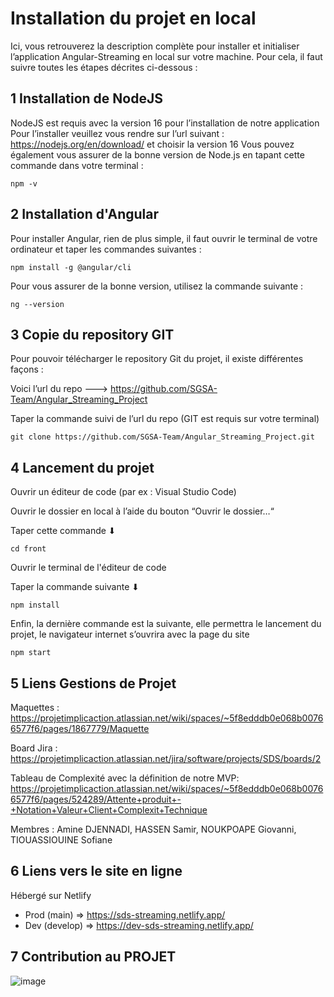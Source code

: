 # Installation du projet en local

Ici, vous retrouverez la description complète pour installer et initialiser l’application Angular-Streaming en local sur votre machine. Pour
cela, il faut suivre toutes les étapes décrites ci-dessous :

## 1  Installation de NodeJS


NodeJS est requis avec la version 16 pour l’installation de notre application
Pour l’installer veuillez vous rendre sur l’url suivant : https://nodejs.org/en/download/ et choisir la version 16
Vous pouvez également vous assurer de la bonne version de Node.js en tapant cette commande dans votre terminal :
```
npm -v
```

## 2  Installation d'Angular


Pour installer Angular, rien de plus simple, il faut ouvrir le terminal de votre ordinateur et taper les commandes suivantes :
```
npm install -g @angular/cli
```
Pour vous assurer de la bonne version, utilisez la commande suivante :
```
ng --version
```

## 3  Copie du repository GIT

Pour pouvoir télécharger le repository Git du projet, il existe différentes façons :

Voici l’url du repo ---> https://github.com/SGSA-Team/Angular_Streaming_Project



Taper la commande suivi de l’url du repo (GIT est requis sur votre terminal)
```
git clone https://github.com/SGSA-Team/Angular_Streaming_Project.git
```

## 4  Lancement du projet


Ouvrir un éditeur de code (par ex : Visual Studio Code)

Ouvrir le dossier en local à l’aide du bouton “Ouvrir le dossier…“

Taper cette commande ⬇
```
cd front
```
Ouvrir le terminal de l'éditeur de code

Taper la commande suivante ⬇
```
npm install
```


Enfin, la dernière commande est la suivante, elle permettra le lancement du projet, le navigateur internet s’ouvrira avec la page du site

```
npm start
```





## 5  Liens Gestions de Projet 

Maquettes : 
https://projetimplicaction.atlassian.net/wiki/spaces/~5f8edddb0e068b00766577f6/pages/1867779/Maquette

Board Jira :
https://projetimplicaction.atlassian.net/jira/software/projects/SDS/boards/2

Tableau de Complexité avec la définition de notre MVP:
https://projetimplicaction.atlassian.net/wiki/spaces/~5f8edddb0e068b00766577f6/pages/524289/Attente+produit+-+Notation+Valeur+Client+Complexit+Technique

Membres :
Amine DJENNADI, HASSEN Samir, NOUKPOAPE Giovanni, TIOUASSIOUINE Sofiane

## 6 Liens vers le site en ligne
Hébergé sur Netlify
- Prod (main) => https://sds-streaming.netlify.app/
- Dev (develop) => https://dev-sds-streaming.netlify.app/

## 7 **Contribution au PROJET** 

![image](https://user-images.githubusercontent.com/59694643/200197069-d539b526-f200-4d89-88e5-e331648d6c5e.png)


